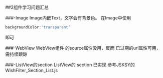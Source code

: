 ##2组件学习问题汇总

###-Image
Image内嵌Text，文字会有背景色。
在Image中使用 
```javascript
backgroundColor:'transparent’
``` 
即可

###-WebView
WebView组件 的source属性没用，反而 已过期的url属性可用，需持续跟踪

###-ListView的section
ListView的 section 已实现 参考JSKSY的 WishFilter_Section_List.js